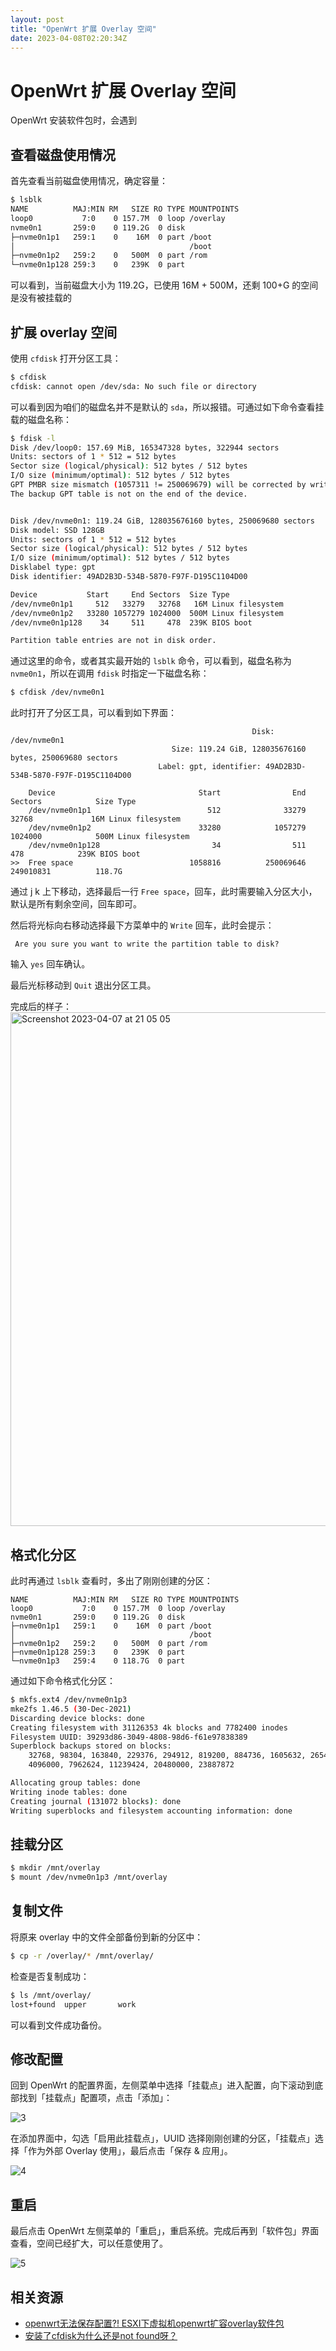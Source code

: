 ```yaml
---
layout: post
title: "OpenWrt 扩展 Overlay 空间"
date: 2023-04-08T02:20:34Z
---
```

# OpenWrt 扩展 Overlay 空间

OpenWrt 安装软件包时，会遇到 

## 查看磁盘使用情况

首先查看当前磁盘使用情况，确定容量：

```sh
$ lsblk
NAME          MAJ:MIN RM   SIZE RO TYPE MOUNTPOINTS
loop0           7:0    0 157.7M  0 loop /overlay
nvme0n1       259:0    0 119.2G  0 disk 
├─nvme0n1p1   259:1    0    16M  0 part /boot
│                                       /boot
├─nvme0n1p2   259:2    0   500M  0 part /rom
└─nvme0n1p128 259:3    0   239K  0 part
```

可以看到，当前磁盘大小为 119.2G，已使用 16M + 500M，还剩 100+G 的空间是没有被挂载的

## 扩展 overlay 空间

使用 `cfdisk` 打开分区工具：

```sh
$ cfdisk
cfdisk: cannot open /dev/sda: No such file or directory
```

可以看到因为咱们的磁盘名并不是默认的 `sda`，所以报错。可通过如下命令查看挂载的磁盘名称：

```sh
$ fdisk -l
Disk /dev/loop0: 157.69 MiB, 165347328 bytes, 322944 sectors
Units: sectors of 1 * 512 = 512 bytes
Sector size (logical/physical): 512 bytes / 512 bytes
I/O size (minimum/optimal): 512 bytes / 512 bytes
GPT PMBR size mismatch (1057311 != 250069679) will be corrected by write.
The backup GPT table is not on the end of the device.


Disk /dev/nvme0n1: 119.24 GiB, 128035676160 bytes, 250069680 sectors
Disk model: SSD 128GB                               
Units: sectors of 1 * 512 = 512 bytes
Sector size (logical/physical): 512 bytes / 512 bytes
I/O size (minimum/optimal): 512 bytes / 512 bytes
Disklabel type: gpt
Disk identifier: 49AD2B3D-534B-5870-F97F-D195C1104D00

Device           Start     End Sectors  Size Type
/dev/nvme0n1p1     512   33279   32768   16M Linux filesystem
/dev/nvme0n1p2   33280 1057279 1024000  500M Linux filesystem
/dev/nvme0n1p128    34     511     478  239K BIOS boot

Partition table entries are not in disk order.
```

通过这里的命令，或者其实最开始的 `lsblk` 命令，可以看到，磁盘名称为 `nvme0n1`，所以在调用 `fdisk` 时指定一下磁盘名称：

```sh
$ cfdisk /dev/nvme0n1
```

此时打开了分区工具，可以看到如下界面：

```
                                                      Disk: /dev/nvme0n1
                                    Size: 119.24 GiB, 128035676160 bytes, 250069680 sectors
                                 Label: gpt, identifier: 49AD2B3D-534B-5870-F97F-D195C1104D00

    Device                                Start                End            Sectors            Size Type
    /dev/nvme0n1p1                          512              33279              32768             16M Linux filesystem
    /dev/nvme0n1p2                        33280            1057279            1024000            500M Linux filesystem
    /dev/nvme0n1p128                         34                511                478            239K BIOS boot
>>  Free space                          1058816          250069646          249010831          118.7G    
```

通过 <kdb>j</kdb> <kdb>k</kdb> 上下移动，选择最后一行 `Free space`，回车，此时需要输入分区大小，默认是所有剩余空间，回车即可。

然后将光标向右移动选择最下方菜单中的 `Write` 回车，此时会提示：

```
 Are you sure you want to write the partition table to disk? 
```

输入 `yes` 回车确认。

最后光标移动到 `Quit` 退出分区工具。

完成后的样子：
<img width="822" alt="Screenshot 2023-04-07 at 21 05 05" src="https://user-images.githubusercontent.com/3783096/230615265-75ee0b74-e4fa-4f59-85ed-de5694b93753.png">

## 格式化分区

此时再通过 `lsblk` 查看时，多出了刚刚创建的分区：

```
NAME          MAJ:MIN RM   SIZE RO TYPE MOUNTPOINTS
loop0           7:0    0 157.7M  0 loop /overlay
nvme0n1       259:0    0 119.2G  0 disk 
├─nvme0n1p1   259:1    0    16M  0 part /boot
│                                       /boot
├─nvme0n1p2   259:2    0   500M  0 part /rom
├─nvme0n1p128 259:3    0   239K  0 part 
└─nvme0n1p3   259:4    0 118.7G  0 part 
```

通过如下命令格式化分区：

```sh
$ mkfs.ext4 /dev/nvme0n1p3
mke2fs 1.46.5 (30-Dec-2021)
Discarding device blocks: done                            
Creating filesystem with 31126353 4k blocks and 7782400 inodes
Filesystem UUID: 39293d86-3049-4808-98d6-f61e97838389
Superblock backups stored on blocks: 
	32768, 98304, 163840, 229376, 294912, 819200, 884736, 1605632, 2654208, 
	4096000, 7962624, 11239424, 20480000, 23887872

Allocating group tables: done                            
Writing inode tables: done                            
Creating journal (131072 blocks): done
Writing superblocks and filesystem accounting information: done 
```

## 挂载分区

```sh
$ mkdir /mnt/overlay
$ mount /dev/nvme0n1p3 /mnt/overlay
```

## 复制文件

将原来 overlay 中的文件全部备份到新的分区中：

```sh
$ cp -r /overlay/* /mnt/overlay/
```

检查是否复制成功：

```sh
$ ls /mnt/overlay/
lost+found  upper       work
```

可以看到文件成功备份。

## 修改配置

回到 OpenWrt 的配置界面，左侧菜单中选择「挂载点」进入配置，向下滚动到底部找到「挂载点」配置项，点击「添加」：

![3](https://user-images.githubusercontent.com/3783096/230615173-f5d6dc71-b609-4c0d-8a3e-89f16274ea3d.png)

在添加界面中，勾选「启用此挂载点」，UUID 选择刚刚创建的分区，「挂载点」选择「作为外部 Overlay 使用」，最后点击「保存 & 应用」。

![4](https://user-images.githubusercontent.com/3783096/230615153-233374b4-b6ab-4193-b569-6ff2787f0c6a.png)


## 重启

最后点击 OpenWrt 左侧菜单的「重启」，重启系统。完成后再到「软件包」界面查看，空间已经扩大，可以任意使用了。

![5](https://user-images.githubusercontent.com/3783096/230615125-0f196601-903a-4833-87f2-e43b36d514bc.png)



## 相关资源

- [openwrt无法保存配置?! ESXI下虚拟机openwrt扩容overlay软件包](https://www.bilibili.com/video/BV1TM4y1u7ka/?spm_id_from=333.999.0.0&vd_source=253eeafb084d81b6a6584e6a3350628a)
- [安装了cfdisk为什么还是not found呀？](https://www.right.com.cn/forum/thread-8257582-1-1.html)

